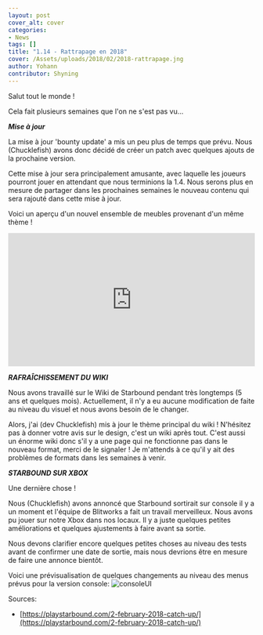 ```yaml
---
layout: post
cover_alt: cover
categories:
- News
tags: []
title: "1.14 - Rattrapage en 2018"
cover: /Assets/uploads/2018/02/2018-rattrapage.jng
author: Yohann
contributor: Shyning
---
```


Salut tout le monde !
 
Cela fait plusieurs semaines que l'on ne s'est pas vu...
 
***Mise à jour***
 
La mise à jour 'bounty update' a mis un peu plus de temps que prévu. Nous (Chucklefish) avons donc décidé de créer un patch avec quelques ajouts de la prochaine version.
 
Cette mise à jour sera principalement amusante, avec laquelle les joueurs pourront jouer en attendant que nous terminions la 1.4. Nous serons plus en mesure de partager dans les prochaines semaines le nouveau contenu qui sera rajouté dans cette mise à jour.
 
Voici un aperçu d'un nouvel ensemble de meubles provenant d'un même thème !
 
<div style='position:relative;padding-bottom:54%'><iframe src='https://gfycat.com/ifr/AdorableShamelessJumpingbean' frameborder='0' scrolling='no' width='100%' height='100%' style='position:absolute;top:0;left:0' allowfullscreen></iframe></div>
 
***RAFRAÎCHISSEMENT DU WIKI***
 
Nous avons travaillé sur le Wiki de Starbound pendant très longtemps (5 ans et quelques mois). Actuellement, il n'y a eu aucune modification de faite au niveau du visuel et nous avons besoin de le changer.
 
Alors, j'ai (dev Chucklefish) mis à jour le thème principal du wiki ! N'hésitez pas à donner votre avis sur le design, c'est un wiki après tout.
C'est aussi un énorme wiki donc s'il y a une page qui ne fonctionne pas dans le nouveau format, merci de le signaler ! Je m'attends à ce qu'il y ait des problèmes de formats dans les semaines à venir.
 
 
***STARBOUND SUR XBOX***
 
Une dernière chose !
 
Nous (Chucklefish) avons annoncé que Starbound sortirait sur console il y a un moment et l'équipe de Blitworks a fait un travail merveilleux. Nous avons pu jouer sur notre Xbox dans nos locaux. Il y a juste quelques petites améliorations et quelques ajustements à faire avant sa sortie.
 
Nous devons clarifier encore quelques petites choses au niveau des tests avant de confirmer une date de sortie, mais nous devrions être en mesure de faire une annonce bientôt.
 
Voici une prévisualisation de quelques changements au niveau des menus prévus pour la version console:
![consoleUI](https://playstarbound.com/wp-content/uploads/2018/02/consoleUI.png)

Sources:
- [https://playstarbound.com/2-february-2018-catch-up/](https://playstarbound.com/2-february-2018-catch-up/)
